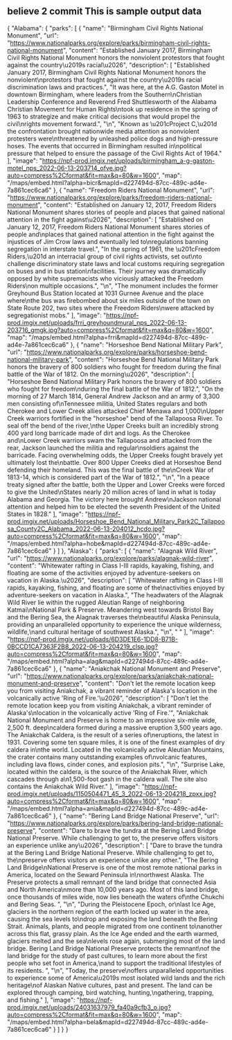 believe 2
commit
This is sample output data
-------------------------
{
    "Alabama": {
        "parks": [
            {
                "name": "Birmingham Civil Rights National Monument",
                "url": "https://www.nationalparks.org/explore/parks/birmingham-civil-rights-national-monument",
                "content": "Established January 2017, Birmingham Civil Rights National Monument honors the nonviolent protestors that fought against the country\u2019s racial\u2026",
                "description": [
                    "Established January 2017, Birmingham Civil Rights National Monument honors the nonviolent\nprotestors that fought against the country\u2019s racial discrimination laws and practices.",
                    "It was here, at the A.G. Gaston Motel in downtown Birmingham, where leaders from the Southern\nChristian Leadership Conference and Reverend Fred Shuttlesworth of the Alabama Christian Movement for Human Rights\ntook up residence in the spring of 1963 to strategize and make critical decisions that would propel the civil\nrights movement forward.",
                    "\n",
                    "Known as \u201cProject C,\u201d the confrontation brought nationwide media attention as nonviolent protesters were\nthreatened by unleashed police dogs and high-pressure hoses. The events that occurred in Birmingham resulted in\npolitical pressure that helped to ensure the passage of the Civil Rights Act of 1964."
                ],
                "image": "https://npf-prod.imgix.net/uploads/birmingham_a-g-gaston-motel_nps_2022-06-13-203714_ofve.jpg?auto=compress%2Cformat&fit=max&q=80&w=1600",
                "map": "/maps/embed.html?alpha=bicr&mapId=d227494d-87cc-489c-ad4e-7a861cec6ca6"
            },
            {
                "name": "Freedom Riders National Monument",
                "url": "https://www.nationalparks.org/explore/parks/freedom-riders-national-monument",
                "content": "Established on January 12, 2017, Freedom Riders National Monument shares stories of people and places that gained national attention in the fight against\u2026",
                "description": [
                    "Established on January 12, 2017, Freedom Riders National Monument shares stories of people and\nplaces that gained national attention in the fight against the injustices of Jim Crow laws and eventually led to\nregulations banning segregation in interstate travel.",
                    "In the spring of 1961, the \u201cFreedom Riders,\u201d an interracial group of civil rights activists, set out\nto challenge discriminatory state laws and local customs requiring segregation on buses and in bus station\nfacilities. Their journey was dramatically opposed by white supremacists who viciously attacked the Freedom Riders\non multiple occasions.",
                    "\n",
                    "The monument includes the former Greyhound Bus Station located at 1031 Gurnee Avenue and the place where\nthe bus was firebombed about six miles outside of the town on State Route 202, two sites where the Freedom Riders\nwere attacked by segregationist mobs."
                ],
                "image": "https://npf-prod.imgix.net/uploads/frri_greyhoundmural_nps_2022-06-13-203716_gmgk.jpg?auto=compress%2Cformat&fit=max&q=80&w=1600",
                "map": "/maps/embed.html?alpha=frri&mapId=d227494d-87cc-489c-ad4e-7a861cec6ca6"
            },
            {
                "name": "Horseshoe Bend National Military Park",
                "url": "https://www.nationalparks.org/explore/parks/horseshoe-bend-national-military-park",
                "content": "Horseshoe Bend National Military Park honors the bravery of 800 soldiers who fought for freedom during the final battle of the War of 1812. On the morning\u2026",
                "description": [
                    "Horseshoe Bend National Military Park honors the bravery of 800 soldiers who fought for freedom\nduring the final battle of the War of 1812.",
                    "On the morning of 27 March 1814, General Andrew Jackson and an army of 3,300 men consisting of\nTennessee militia, United States regulars and both Cherokee and Lower Creek allies attacked Chief Menawa and 1,000\nUpper Creek warriors fortified in the \"horseshoe\" bend of the Tallapoosa River. To seal off the bend of the river,\nthe Upper Creeks built an incredibly strong 400 yard long barricade made of dirt and logs. As the Cherokee and\nLower Creek warriors swam the Tallapoosa and attacked from the rear, Jackson launched the militia and regular\nsoldiers against the barricade. Facing overwhelming odds, the Upper Creeks fought bravely yet ultimately lost the\nbattle. Over 800 Upper Creeks died at Horseshoe Bend defending their homeland. This was the final battle of the\nCreek War of 1813-14, which is considered part of the War of 1812.",
                    "\n",
                    "In a peace treaty signed after the battle, both the Upper and Lower Creeks were forced to give the United\nStates nearly 20 million acres of land in what is today Alabama and Georgia. The victory here brought Andrew\nJackson national attention and helped him to be elected the seventh President of the United States in 1828."
                ],
                "image": "https://npf-prod.imgix.net/uploads/Horseshoe_Bend_National_Military_Park2C_Tallapoosa_County2C_Alabama_2022-06-13-204012_hcdo.jpg?auto=compress%2Cformat&fit=max&q=80&w=1600",
                "map": "/maps/embed.html?alpha=hobe&mapId=d227494d-87cc-489c-ad4e-7a861cec6ca6"
            }
        ]
    },
    "Alaska": {
        "parks": [
            {
                "name": "Alagnak Wild River",
                "url": "https://www.nationalparks.org/explore/parks/alagnak-wild-river",
                "content": "Whitewater rafting in Class I-III rapids, kayaking, fishing, and floating are some of the activities enjoyed by adventure-seekers on vacation in Alaska.\u2026",
                "description": [
                    "Whitewater rafting in Class I-III rapids, kayaking, fishing, and floating are some of the\nactivities enjoyed by adventure-seekers on vacation in Alaska.",
                    "The headwaters of the Alagnak Wild River lie within the rugged Aleutian Range of neighboring Katmai\nNational Park & Preserve. Meandering west towards Bristol Bay and the Bering Sea, the Alagnak traverses the\nbeautiful Alaska Peninsula, providing an unparalleled opportunity to experience the unique wilderness, wildlife,\nand cultural heritage of southwest Alaska.",
                    "\n",
                    " "
                ],
                "image": "https://npf-prod.imgix.net/uploads/6D3DE1E6-1DD8-B71B-0BCCD1CA7363F2B8_2022-06-13-204219_clsp.jpg?auto=compress%2Cformat&fit=max&q=80&w=1600",
                "map": "/maps/embed.html?alpha=alag&mapId=d227494d-87cc-489c-ad4e-7a861cec6ca6"
            },
            {
                "name": "Aniakchak National Monument and Preserve",
                "url": "https://www.nationalparks.org/explore/parks/aniakchak-national-monument-and-preserve",
                "content": "Don't let the remote location keep you from visiting Aniakchak, a vibrant reminder of Alaska's location in the volcanically active 'Ring of Fire.'\u2026",
                "description": [
                    "Don't let the remote location keep you from visiting Aniakchak, a vibrant reminder of Alaska's\nlocation in the volcanically active 'Ring of Fire.'",
                    "Aniakchak National Monument and Preserve is home to an impressive six-mile wide, 2,500 ft. deep\ncaldera formed during a massive eruption 3,500 years ago. The Aniakchak Caldera, is the result of a series of\neruptions, the latest in 1931. Covering some ten square miles, it is one of the finest examples of dry caldera in\nthe world. Located in the volcanically active Aleutian Mountains, the crater contains many outstanding examples of\nvolcanic features, including lava flows, cinder cones, and explosion pits.",
                    "\n",
                    "Surprise Lake, located within the caldera, is the source of the Aniakchak River, which cascades through a\n1,500-foot gash in the caldera wall. The site also contains the Aniakchak Wild River."
                ],
                "image": "https://npf-prod.imgix.net/uploads/1150504471_45_3_2022-06-13-204218_zpxx.jpg?auto=compress%2Cformat&fit=max&q=80&w=1600",
                "map": "/maps/embed.html?alpha=ania&mapId=d227494d-87cc-489c-ad4e-7a861cec6ca6"
            },
            {
                "name": "Bering Land Bridge National Preserve",
                "url": "https://www.nationalparks.org/explore/parks/bering-land-bridge-national-preserve",
                "content": "Dare to brave the tundra at the Bering Land Bridge National Preserve. While challenging to get to, the preserve offers visitors an experience unlike any\u2026",
                "description": [
                    "Dare to brave the tundra at the Bering Land Bridge National Preserve. While challenging to get to, the\npreserve offers visitors an experience unlike any other.",
                    "The Bering Land Bridge\nNational Preserve is one of the most remote national parks in America, located on the Seward Peninsula in\nnorthwest Alaska. The Preserve protects a small remnant of the land bridge that connected Asia and North America\nmore than 10,000 years ago. Most of this land bridge, once thousands of miles wide, now lies beneath the waters of\nthe Chukchi and Bering Seas. ",
                    "\n",
                    "During the Pleistocene Epoch, or\nlast Ice Age, glaciers in the northern region of the earth locked up water in the area, causing the sea levels to\ndrop and exposing the land beneath the Bering Strait. Animals, plants, and people migrated from one continent to\nanother across this flat, grassy plain. As the Ice Age ended and the earth warmed, glaciers melted and the sea\nlevels rose again, submerging most of the land bridge. Bering Land Bridge National Preserve protects the remnant\nof the land bridge for the study of past cultures, to learn more about the first people who set foot in America,\nand to support the traditional lifestyles of its residents. ",
                    "\n",
                    "Today, the preserve\noffers unparalleled opportunities to experience some of America\u2019s most isolated wild lands and the rich heritage\nof Alaskan Native cultures, past and present. The land can be explored through camping, bird watching, hunting,\ngathering, trapping, and fishing."
                ],
                "image": "https://npf-prod.imgix.net/uploads/24031637979_fa40a9cfb3_o.jpg?auto=compress%2Cformat&fit=max&q=80&w=1600",
                "map": "/maps/embed.html?alpha=bela&mapId=d227494d-87cc-489c-ad4e-7a861cec6ca6"
            }
        ]
    }
}
